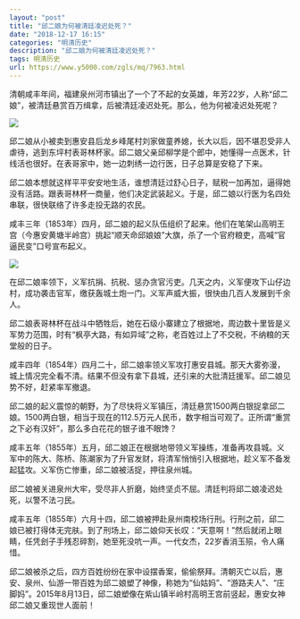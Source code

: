 ```yaml
---
layout: "post"
title: "邱二娘为何被清廷凌迟处死？"
date: "2018-12-17 16:15"
categories: "明清历史"
description: "邱二娘为何被清廷凌迟处死？"
tags: 明清历史
url: https://www.y5000.com/zgls/mq/7963.html
---
```






清朝咸丰年间，福建泉州河市镇出了一个了不起的女英雄，年芳22岁，人称“邱二娘”，被清廷悬赏百万缉拿，后被清廷凌迟处死。那么，他为何被凌迟处死呢？

![](https://img.y5000.com/uploads/allimg/161221/6-1612211536143J.jpg)

邱二娘从小被卖到惠安县后龙乡峰尾村刘家做童养媳，长大以后，因不堪忍受非人虐待，逃到东坪村表哥林杯家。邱二娘父亲邱柳学是个郎中，她懂得一点医术，针线活也很好。在表哥家中，她一边刺绣一边行医，日子总算是安稳了下来。

邱二娘本想就这样平平安安地生活，谁想清廷过舒心日子，赋税一加再加，逼得她没有活路。跟表哥林杯一商量，他们决定武装起义。于是，邱二娘以行医为名四处串联，很快联络了许多走投无路的农民。

咸丰三年（1853年）四月，邱二娘的起义队伍组织了起来。他们在笔架山高明王宫（今惠安黄塘半岭宫）挑起“顺天命邱娘娘”大旗，杀了一个官府粮吏，高喊“官逼民变”口号宣布起义。

![](https://img.y5000.com/uploads/allimg/161221/15431K641-0.jpg)

在邱二娘率领下，义军抗捐、抗税、惩办贪官污吏。几天之内，义军便攻下山仔边村，成功袭击官军，缴获轰城土炮一门。义军声威大振，很快由几百人发展到千余人。

邱二娘表哥林杯在战斗中牺牲后，她在石级小寨建立了根据地，周边数十里皆是义军势力范围，时有“枫亭大路，有如异域”之称，老百姓过上了不交税，不纳粮的天堂般的日子。

咸丰四年（1854年）四月二十，邱二娘率领义军攻打惠安县城。那天大雾弥漫，城上情况完全看不清。结果不但没有拿下县城，还引来的大批清廷援军。邱二娘见势不好，赶紧率军撤退。

邱二娘的起义震惊的朝野，为了尽快将义军镇压，清廷悬赏1500两白银捉拿邱二娘。1500两白银，相当于现在的112.5万元人民币，数字相当可观了。正所谓“重赏之下必有汉奸”，那么多白花花的银子谁不眼馋？

咸丰五年（1855年）五月，邱二娘正在根据地带领义军操练，准备再攻县城。义军中的陈大、陈桥、陈潮家为了升官发财，将清军悄悄引入根据地，趁义军不备发起猛攻。义军伤亡惨重，邱二娘被活捉，押往泉州城。

邱二娘被关进泉州大牢，受尽非人折磨，始终坚贞不屈。清廷判将邱二娘凌迟处死，以警不法刁民。

咸丰五年（1855年）六月十四，邱二娘被押赴泉州南校场行刑。行刑之前，邱二娘已被打得体无完肤。到了刑场上，邱二娘仰天长叹：“天意啊！”然后就闭上眼睛，任凭刽子手残忍碎割，她至死没吭一声。一代女杰，22岁香消玉殒，令人痛惜。

邱二娘被杀之后，四方百姓纷纷在家中设摆香案，偷偷祭拜。清朝灭亡以后，惠安、泉州、仙游一带百姓为邱二娘塑了神像，称她为“仙姑妈”、“游路夫人”、“庄脚妈”。2015年8月13日，邱二娘塑像在紫山镇半岭村高明王宫前竖起，惠安女神邱二娘又重现世人面前！
